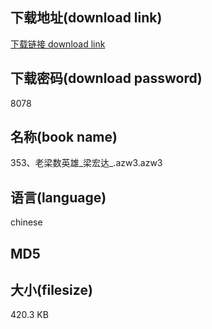 ## 下载地址(download link)
[下载链接 download link](https://voluble-croquembouche-d321dc.netlify.app/?s=353%E3%80%81%E8%80%81%E6%A2%81%E6%95%B0%E8%8B%B1%E9%9B%84_%E6%A2%81%E5%AE%8F%E8%BE%BE_.azw3)

## 下载密码(download password)
8078

## 名称(book name)
353、老梁数英雄_梁宏达_.azw3.azw3

## 语言(language)
chinese

## MD5


## 大小(filesize)
420.3 KB
